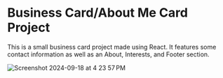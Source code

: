 # Business Card/About Me Card Project

This is a small business card project made using React. It features some contact information as well as an About, Interests, and Footer section.

![Screenshot 2024-09-18 at 4 23 57 PM](https://github.com/user-attachments/assets/2c0ea3d7-a644-4b41-9b34-f33817819937)
